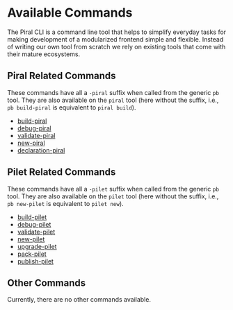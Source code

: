 # Available Commands

The Piral CLI is a command line tool that helps to simplify everyday tasks for making development of a modularized frontend simple and flexible. Instead of writing our own tool from scratch we rely on existing tools that come with their mature ecosystems.

## Piral Related Commands

These commands have all a `-piral` suffix when called from the generic `pb` tool. They are also available on the `piral` tool (here without the suffix, i.e., `pb build-piral` is equivalent to `piral build`).

- [build-piral](./build-piral.md)
- [debug-piral](./debug-piral.md)
- [validate-piral](./validate-piral.md)
- [new-piral](./new-piral.md)
- [declaration-piral](./declaration-piral.md)

## Pilet Related Commands

These commands have all a `-pilet` suffix when called from the generic `pb` tool. They are also available on the `pilet` tool (here without the suffix, i.e., `pb new-pilet` is equivalent to `pilet new`).

- [build-pilet](./build-pilet.md)
- [debug-pilet](./debug-pilet.md)
- [validate-pilet](./validate-pilet.md)
- [new-pilet](./new-pilet.md)
- [upgrade-pilet](./upgrade-pilet.md)
- [pack-pilet](./pack-pilet.md)
- [publish-pilet](./publish-pilet.md)

## Other Commands

Currently, there are no other commands available.
